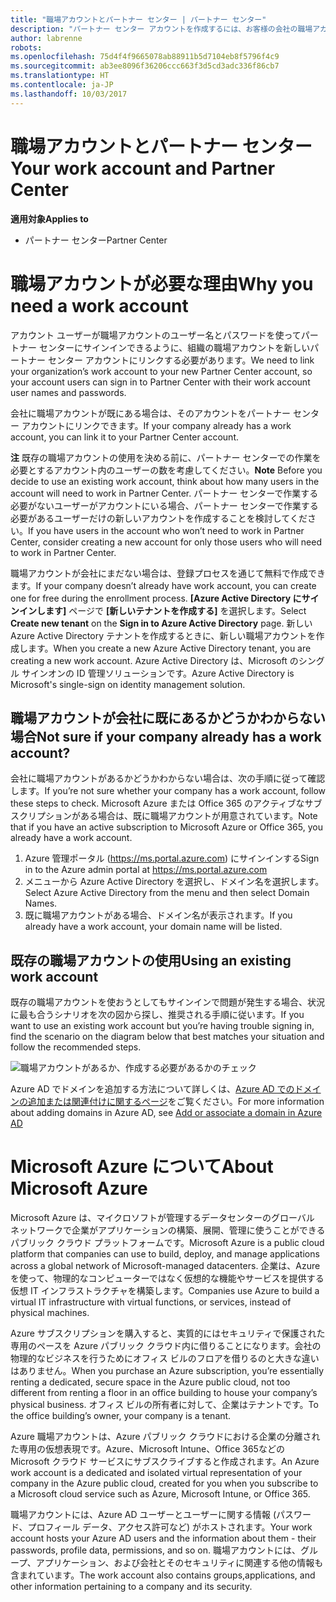 ```yaml
---
title: "職場アカウントとパートナー センター | パートナー センター"
description: "パートナー センター アカウントを作成するには、お客様の会社の職場アカウントが必要です。"
author: labrenne
robots: 
ms.openlocfilehash: 75d4f4f9665078ab88911b5d7104eb8f5796f4c9
ms.sourcegitcommit: ab3ee8096f36206ccc663f3d5cd3adc336f86cb7
ms.translationtype: HT
ms.contentlocale: ja-JP
ms.lasthandoff: 10/03/2017
---
```

# <a name="your-work-account-and-partner-center"></a><span data-ttu-id="62deb-103">職場アカウントとパートナー センター</span><span class="sxs-lookup"><span data-stu-id="62deb-103">Your work account and Partner Center</span></span>  

**<span data-ttu-id="62deb-104">適用対象</span><span class="sxs-lookup"><span data-stu-id="62deb-104">Applies to</span></span>**

-  <span data-ttu-id="62deb-105">パートナー センター</span><span class="sxs-lookup"><span data-stu-id="62deb-105">Partner Center</span></span>

# <a name="why-you-need-a-work-account"></a><span data-ttu-id="62deb-106">職場アカウントが必要な理由</span><span class="sxs-lookup"><span data-stu-id="62deb-106">Why you need a work account</span></span>

<span data-ttu-id="62deb-107">アカウント ユーザーが職場アカウントのユーザー名とパスワードを使ってパートナー センターにサインインできるように、組織の職場アカウントを新しいパートナー センター アカウントにリンクする必要があります。</span><span class="sxs-lookup"><span data-stu-id="62deb-107">We need to link your organization’s work account to your new Partner Center account, so your account users can sign in to Partner Center with their work account user names and passwords.</span></span>

<span data-ttu-id="62deb-108">会社に職場アカウントが既にある場合は、そのアカウントをパートナー センター アカウントにリンクできます。</span><span class="sxs-lookup"><span data-stu-id="62deb-108">If your company already has a work account, you can link it to your Partner Center account.</span></span> 

<span data-ttu-id="62deb-109">**注** 既存の職場アカウントの使用を決める前に、パートナー センターでの作業を必要とするアカウント内のユーザーの数を考慮してください。</span><span class="sxs-lookup"><span data-stu-id="62deb-109">**Note** Before you decide to use an existing work account, think about how many users in the account will need to work in Partner Center.</span></span> <span data-ttu-id="62deb-110">パートナー センターで作業する必要がないユーザーがアカウントにいる場合、パートナー センターで作業する必要があるユーザーだけの新しいアカウントを作成することを検討してください。</span><span class="sxs-lookup"><span data-stu-id="62deb-110">If you have users in the account who won’t need to work in Partner Center, consider creating a new account for only those users who will need to work in Partner Center.</span></span>

<span data-ttu-id="62deb-111">職場アカウントが会社にまだない場合は、登録プロセスを通じて無料で作成できます。</span><span class="sxs-lookup"><span data-stu-id="62deb-111">If your company doesn’t already have work account, you can create one for free during the enrollment process.</span></span> <span data-ttu-id="62deb-112">**[Azure Active Directory にサインインします]** ページで **[新しいテナントを作成する]** を選択します。</span><span class="sxs-lookup"><span data-stu-id="62deb-112">Select **Create new tenant** on the **Sign in to Azure Active Directory** page.</span></span> <span data-ttu-id="62deb-113">新しい Azure Active Directory テナントを作成するときに、新しい職場アカウントを作成します。</span><span class="sxs-lookup"><span data-stu-id="62deb-113">When you create a new Azure Active Directory tenant, you are creating a new work account.</span></span> <span data-ttu-id="62deb-114">Azure Active Directory は、Microsoft のシングル サインオンの ID 管理ソリューションです。</span><span class="sxs-lookup"><span data-stu-id="62deb-114">Azure Active Directory is Microsoft's single-sign on identity management solution.</span></span>

## <a name="not-sure-if-your-company-already-has-a-work-account"></a><span data-ttu-id="62deb-115">職場アカウントが会社に既にあるかどうかわからない場合</span><span class="sxs-lookup"><span data-stu-id="62deb-115">Not sure if your company already has a work account?</span></span>

<span data-ttu-id="62deb-116">会社に職場アカウントがあるかどうかわからない場合は、次の手順に従って確認します。</span><span class="sxs-lookup"><span data-stu-id="62deb-116">If you’re not sure whether your company has a work account, follow these steps to check.</span></span> <span data-ttu-id="62deb-117">Microsoft Azure または Office 365 のアクティブなサブスクリプションがある場合は、既に職場アカウントが用意されています。</span><span class="sxs-lookup"><span data-stu-id="62deb-117">Note that if you have an active subscription to Microsoft Azure or Office 365, you already have a work account.</span></span>
1.  <span data-ttu-id="62deb-118">Azure 管理ポータル (https://ms.portal.azure.com) にサインインする</span><span class="sxs-lookup"><span data-stu-id="62deb-118">Sign in to the Azure admin portal at https://ms.portal.azure.com</span></span>
2.  <span data-ttu-id="62deb-119">メニューから Azure Active Directory を選択し、ドメイン名を選択します。</span><span class="sxs-lookup"><span data-stu-id="62deb-119">Select Azure Active Directory from the menu and then select Domain Names.</span></span>
3.  <span data-ttu-id="62deb-120">既に職場アカウントがある場合、ドメイン名が表示されます。</span><span class="sxs-lookup"><span data-stu-id="62deb-120">If you already have a work account, your domain name will be listed.</span></span>

## <a name="using-an-existing-work-account"></a><span data-ttu-id="62deb-121">既存の職場アカウントの使用</span><span class="sxs-lookup"><span data-stu-id="62deb-121">Using an existing work account</span></span>

<span data-ttu-id="62deb-122">既存の職場アカウントを使おうとしてもサインインで問題が発生する場合、状況に最も合うシナリオを次の図から探し、推奨される手順に従います。</span><span class="sxs-lookup"><span data-stu-id="62deb-122">If you want to use an existing work account but you’re having trouble signing in, find the scenario on the diagram below that best matches your situation and follow the recommended steps.</span></span> 

![職場アカウントがあるか、作成する必要があるかのチェック](images/onboardingAADFlow.png)

<span data-ttu-id="62deb-124">Azure AD でドメインを追加する方法について詳しくは、[Azure AD でのドメインの追加または関連付けに関するページ](https://docs.microsoft.com/azure/active-directory/active-directory-add-domain)をご覧ください。</span><span class="sxs-lookup"><span data-stu-id="62deb-124">For more information about adding domains in Azure AD, see [Add or associate a domain in Azure AD](https://docs.microsoft.com/azure/active-directory/active-directory-add-domain)</span></span>

# <a name="about-microsoft-azure"></a><span data-ttu-id="62deb-125">Microsoft Azure について</span><span class="sxs-lookup"><span data-stu-id="62deb-125">About Microsoft Azure</span></span>

<span data-ttu-id="62deb-126">Microsoft Azure は、マイクロソフトが管理するデータセンターのグローバル ネットワークで企業がアプリケーションの構築、展開、管理に使うことができるパブリック クラウド プラットフォームです。</span><span class="sxs-lookup"><span data-stu-id="62deb-126">Microsoft Azure is a public cloud platform that companies can use to build, deploy, and manage applications across a global network of Microsoft-managed datacenters.</span></span> <span data-ttu-id="62deb-127">企業は、Azure を使って、物理的なコンピューターではなく仮想的な機能やサービスを提供する仮想 IT インフラストラクチャを構築します。</span><span class="sxs-lookup"><span data-stu-id="62deb-127">Companies use Azure to build a virtual IT infrastructure with virtual functions, or services, instead of physical machines.</span></span> 

<span data-ttu-id="62deb-128">Azure サブスクリプションを購入すると、実質的にはセキュリティで保護された専用のペースを Azure パブリック クラウド内に借りることになります。会社の物理的なビジネスを行うためにオフィス ビルのフロアを借りるのと大きな違いはありません。</span><span class="sxs-lookup"><span data-stu-id="62deb-128">When you purchase an Azure subscription, you’re essentially renting a dedicated, secure space in the Azure public cloud, not too different from renting a floor in an office building to house your company’s physical business.</span></span> <span data-ttu-id="62deb-129">オフィス ビルの所有者に対して、企業はテナントです。</span><span class="sxs-lookup"><span data-stu-id="62deb-129">To the office building’s owner, your company is a tenant.</span></span> 

<span data-ttu-id="62deb-130">Azure 職場アカウントは、Azure パブリック クラウドにおける企業の分離された専用の仮想表現です。Azure、Microsoft Intune、Office 365などの Microsoft クラウド サービスにサブスクライブすると作成されます。</span><span class="sxs-lookup"><span data-stu-id="62deb-130">An Azure work account is a dedicated and isolated virtual representation of your company in the Azure public cloud, created for you when you subscribe to a Microsoft cloud service such as Azure, Microsoft Intune, or Office 365.</span></span> 

<span data-ttu-id="62deb-131">職場アカウントには、Azure AD ユーザーとユーザーに関する情報 (パスワード、プロフィール データ、アクセス許可など) がホストされます。</span><span class="sxs-lookup"><span data-stu-id="62deb-131">Your work account hosts your Azure AD users and the information about them - their passwords, profile data, permissions, and so on.</span></span> <span data-ttu-id="62deb-132">職場アカウントには、グループ、アプリケーション、および会社とそのセキュリティに関連する他の情報も含まれています。</span><span class="sxs-lookup"><span data-stu-id="62deb-132">The work account also contains groups,applications, and other information pertaining to a company and its security.</span></span> 

